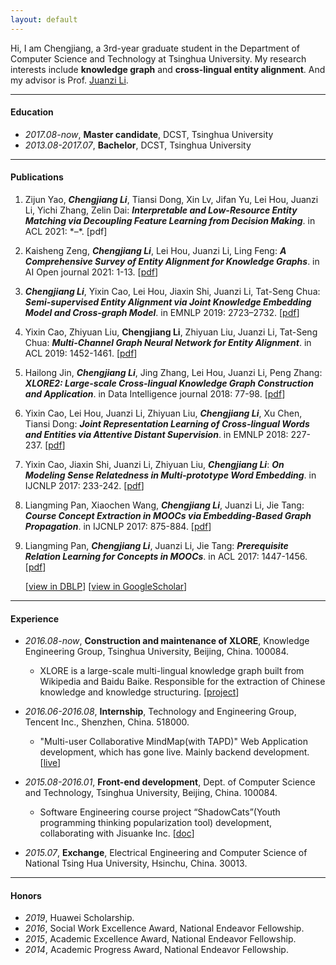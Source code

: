 ```yaml
---
layout: default
---
```


Hi, I am Chengjiang, a 3rd-year graduate student in the Department of Computer Science and Technology at Tsinghua University. My research interests include **knowledge graph** and **cross-lingual entity alignment**. And my advisor is Prof. [Juanzi Li](http://keg.cs.tsinghua.edu.cn/persons/ljz/).

* * *

#### [](#Education)Education
* _2017.08-now_, **Master candidate**, DCST, Tsinghua University
* _2013.08-2017.07_, **Bachelor**, DCST, Tsinghua University

* * *

#### [](#Publications)Publications
1. Zijun Yao, _**Chengjiang Li**_, Tiansi Dong, Xin Lv, Jifan Yu, Lei Hou, Juanzi Li, Yichi Zhang, Zelin Dai: _**Interpretable and Low-Resource Entity Matching via Decoupling Feature Learning from Decision Making**_. in ACL 2021: \*–\*. [pdf]
1. Kaisheng Zeng, _**Chengjiang Li**_, Lei Hou, Juanzi Li, Ling Feng: _**A Comprehensive Survey of Entity Alignment for Knowledge Graphs**_. in AI Open journal 2021: 1-13. [[pdf](https://www.sciencedirect.com/science/article/pii/S2666651021000036)]
1. _**Chengjiang Li**_, Yixin Cao, Lei Hou, Jiaxin Shi, Juanzi Li, Tat-Seng Chua: _**Semi-supervised Entity Alignment via Joint Knowledge Embedding Model and Cross-graph Model**_. in EMNLP 2019: 2723–2732. [[pdf](https://www.aclweb.org/anthology/D19-1274/)]
1. Yixin Cao, Zhiyuan Liu, **Chengjiang Li**, Zhiyuan Liu, Juanzi Li, Tat-Seng Chua: _**Multi-Channel Graph Neural Network for Entity Alignment**_. in ACL 2019: 1452-1461. [[pdf](https://www.aclweb.org/anthology/P19-1140/)]
1. Hailong Jin, _**Chengjiang Li**_, Jing Zhang, Lei Hou, Juanzi Li, Peng Zhang: _**XLORE2: Large-scale Cross-lingual Knowledge Graph Construction and Application**_. in Data Intelligence journal 2018: 77-98. [[pdf](http://data-intelligence.org/static/publish/F3/91/60/B195E244F29F275C9E6D16DCC9/XLORE.pdf)]
1. Yixin Cao, Lei Hou, Juanzi Li, Zhiyuan Liu, _**Chengjiang Li**_, Xu Chen, Tiansi Dong: _**Joint Representation Learning of Cross-lingual Words and Entities via Attentive Distant Supervision**_. in EMNLP 2018: 227-237. [[pdf](http://aclweb.org/anthology/D18-1021)]
1. Yixin Cao, Jiaxin Shi, Juanzi Li, Zhiyuan Liu, _**Chengjiang Li**_: _**On Modeling Sense Relatedness in Multi-prototype Word Embedding**_. in IJCNLP 2017: 233-242. [[pdf](http://aclweb.org/anthology/I17-1024)]
1. Liangming Pan, Xiaochen Wang, _**Chengjiang Li**_, Juanzi Li, Jie Tang: _**Course Concept Extraction in MOOCs via Embedding-Based Graph Propagation**_. in IJCNLP 2017: 875-884. [[pdf](http://aclweb.org/anthology/I17-1088)]
1. Liangming Pan, _**Chengjiang Li**_, Juanzi Li, Jie Tang: _**Prerequisite Relation Learning for Concepts in MOOCs**_. in ACL 2017: 1447-1456. [[pdf](http://aclweb.org/anthology/P17-1133)]

    [[view in DBLP](http://dblp.uni-trier.de/pers/hd/l/Li:Chengjiang)] [[view in GoogleScholar](https://scholar.google.com/citations?user=DOkqLGYAAAAJ)]

* * *

#### [](#Experience)Experience
- _2016.08-now_, **Construction and maintenance of XLORE**, Knowledge Engineering Group, Tsinghua University, Beijing, China. 100084.
  - XLORE is a large-scale multi-lingual knowledge graph built from Wikipedia and Baidu Baike. Responsible for the extraction of Chinese knowledge and knowledge structuring. [[project](https://xlore.org/)]

- _2016.06-2016.08_, **Internship**, Technology and Engineering Group, Tencent Inc., Shenzhen, China. 518000.
  - "Multi-user Collaborative MindMap(with TAPD)" Web Application development, which has gone live. Mainly backend development. [[live](https://www.tapd.cn/official/lite#intro-mindmap)]

- _2015.08-2016.01_, **Front-end development**, Dept. of Computer Science and Technology, Tsinghua University, Beijing, China. 100084.
  - Software Engineering course project “ShadowCats”(Youth programming thinking popularization tool) development, collaborating with Jisuanke Inc. [[doc]()]

- _2015.07_, **Exchange**, Electrical Engineering and Computer Science of National Tsing Hua University, Hsinchu, China. 30013.
  <!-- - Learning the course of Parallel Programming taught by Prof. Yeh-Ching Chung. -->

<!-- * * *

#### [](#Education)Computer skills
- Language: C/C++, Python, JavaScript, Java, ...
- Expertise: Programming, Knowledge graph, Machine learning, Web development, ...
- Design: Illustrator, InDesign -->

<!-- * * *

#### [](#Languages)Languages
* Chinese, (mother tongue)
* English, CET-4 598, CET-6 500. (full:710, pass:425) -->
<!-- * Russian, learning. -->

* * *

#### [](#Honors)Honors
* _2019_, Huawei Scholarship.
* _2016_, Social Work Excellence Award, National Endeavor Fellowship.
* _2015_, Academic Excellence Award, National Endeavor Fellowship.
* _2014_, Academic Progress Award, National Endeavor Fellowship.





<!-- 
Text can be **bold**, _italic_, or ~~strikethrough~~.

[Link to another page](another-page).

There should be whitespace between paragraphs.

There should be whitespace between paragraphs. We recommend including a README, or a file with information about your project.

# [](#header-1)Header 1

This is a normal paragraph following a header. GitHub is a code hosting platform for version control and collaboration. It lets you and others work together on projects from anywhere.

## Header 2

> This is a blockquote following a header.
>
> When something is important enough, you do it even if the odds are not in your favor.

### [](#header-3)Header 3

```js
// Javascript code with syntax highlighting.
var fun = function lang(l) {
  dateformat.i18n = require('./lang/' + l)
  return true;
}
```

```ruby
# Ruby code with syntax highlighting
GitHubPages::Dependencies.gems.each do |gem, version|
  s.add_dependency(gem, "= #{version}")
end
```

#### [](#header-4)Header 4

*   This is an unordered list following a header.
*   This is an unordered list following a header.
*   This is an unordered list following a header.

##### [](#header-5)Header 5

1.  This is an ordered list following a header.
2.  This is an ordered list following a header.
3.  This is an ordered list following a header.

###### [](#header-6)Header 6

| head1        | head two          | three |
|:-------------|:------------------|:------|
| ok           | good swedish fish | nice  |
| out of stock | good and plenty   | nice  |
| ok           | good `oreos`      | hmm   |
| ok           | good `zoute` drop | yumm  |

### There's a horizontal rule below this.

* * *

### Here is an unordered list:

*   Item foo
*   Item bar
*   Item baz
*   Item zip

### And an ordered list:

1.  Item one
1.  Item two
1.  Item three
1.  Item four

### And a nested list:

- level 1 item
  - level 2 item
  - level 2 item
    - level 3 item
    - level 3 item
- level 1 item
  - level 2 item
  - level 2 item
  - level 2 item
- level 1 item
  - level 2 item
  - level 2 item
- level 1 item

### Small image

![](https://assets-cdn.github.com/images/icons/emoji/octocat.png)

### Large image

![](https://guides.github.com/activities/hello-world/branching.png){:width="50%"}.


### Definition lists can be used with HTML syntax.

<dl>
<dt>Name</dt>
<dd>Godzilla</dd>
<dt>Born</dt>
<dd>1952</dd>
<dt>Birthplace</dt>
<dd>Japan</dd>
<dt>Color</dt>
<dd>Green</dd>
</dl>
 -->
